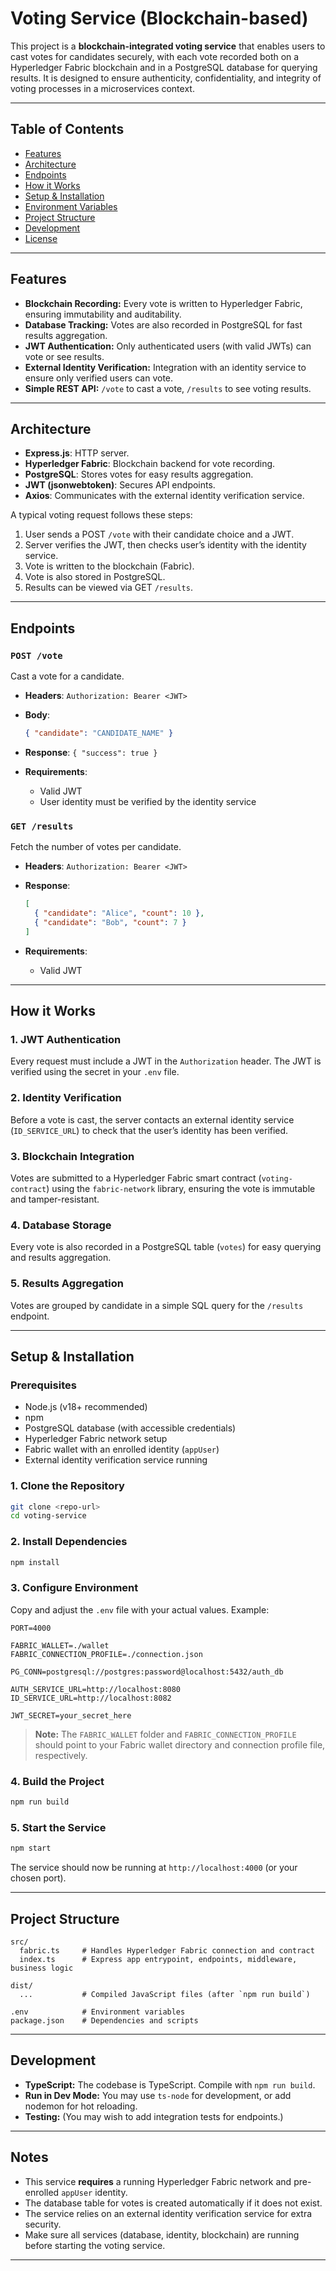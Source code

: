 

# Voting Service (Blockchain-based)

This project is a **blockchain-integrated voting service** that enables users to cast votes for candidates securely, with each vote recorded both on a Hyperledger Fabric blockchain and in a PostgreSQL database for querying results. It is designed to ensure authenticity, confidentiality, and integrity of voting processes in a microservices context.

---

## Table of Contents

* [Features](#features)
* [Architecture](#architecture)
* [Endpoints](#endpoints)
* [How it Works](#how-it-works)
* [Setup & Installation](#setup--installation)
* [Environment Variables](#environment-variables)
* [Project Structure](#project-structure)
* [Development](#development)
* [License](#license)

---

## Features

* **Blockchain Recording:** Every vote is written to Hyperledger Fabric, ensuring immutability and auditability.
* **Database Tracking:** Votes are also recorded in PostgreSQL for fast results aggregation.
* **JWT Authentication:** Only authenticated users (with valid JWTs) can vote or see results.
* **External Identity Verification:** Integration with an identity service to ensure only verified users can vote.
* **Simple REST API:** `/vote` to cast a vote, `/results` to see voting results.

---

## Architecture

* **Express.js**: HTTP server.
* **Hyperledger Fabric**: Blockchain backend for vote recording.
* **PostgreSQL**: Stores votes for easy results aggregation.
* **JWT (jsonwebtoken)**: Secures API endpoints.
* **Axios**: Communicates with the external identity verification service.

A typical voting request follows these steps:

1. User sends a POST `/vote` with their candidate choice and a JWT.
2. Server verifies the JWT, then checks user’s identity with the identity service.
3. Vote is written to the blockchain (Fabric).
4. Vote is also stored in PostgreSQL.
5. Results can be viewed via GET `/results`.

---

## Endpoints

### `POST /vote`

Cast a vote for a candidate.

* **Headers**:
  `Authorization: Bearer <JWT>`
* **Body**:

  ```json
  { "candidate": "CANDIDATE_NAME" }
  ```
* **Response**:
  `{ "success": true }`
* **Requirements**:

  * Valid JWT
  * User identity must be verified by the identity service

### `GET /results`

Fetch the number of votes per candidate.

* **Headers**:
  `Authorization: Bearer <JWT>`
* **Response**:

  ```json
  [
    { "candidate": "Alice", "count": 10 },
    { "candidate": "Bob", "count": 7 }
  ]
  ```
* **Requirements**:

  * Valid JWT

---

## How it Works

### 1. **JWT Authentication**

Every request must include a JWT in the `Authorization` header. The JWT is verified using the secret in your `.env` file.

### 2. **Identity Verification**

Before a vote is cast, the server contacts an external identity service (`ID_SERVICE_URL`) to check that the user’s identity has been verified.

### 3. **Blockchain Integration**

Votes are submitted to a Hyperledger Fabric smart contract (`voting-contract`) using the `fabric-network` library, ensuring the vote is immutable and tamper-resistant.

### 4. **Database Storage**

Every vote is also recorded in a PostgreSQL table (`votes`) for easy querying and results aggregation.

### 5. **Results Aggregation**

Votes are grouped by candidate in a simple SQL query for the `/results` endpoint.

---

## Setup & Installation

### Prerequisites

* Node.js (v18+ recommended)
* npm
* PostgreSQL database (with accessible credentials)
* Hyperledger Fabric network setup
* Fabric wallet with an enrolled identity (`appUser`)
* External identity verification service running

### 1. Clone the Repository

```bash
git clone <repo-url>
cd voting-service
```

### 2. Install Dependencies

```bash
npm install
```

### 3. Configure Environment

Copy and adjust the `.env` file with your actual values. Example:

```env
PORT=4000

FABRIC_WALLET=./wallet
FABRIC_CONNECTION_PROFILE=./connection.json

PG_CONN=postgresql://postgres:password@localhost:5432/auth_db

AUTH_SERVICE_URL=http://localhost:8080
ID_SERVICE_URL=http://localhost:8082

JWT_SECRET=your_secret_here
```

> **Note:** The `FABRIC_WALLET` folder and `FABRIC_CONNECTION_PROFILE` should point to your Fabric wallet directory and connection profile file, respectively.

### 4. Build the Project

```bash
npm run build
```

### 5. Start the Service

```bash
npm start
```

The service should now be running at `http://localhost:4000` (or your chosen port).

---

## Project Structure

```
src/
  fabric.ts     # Handles Hyperledger Fabric connection and contract
  index.ts      # Express app entrypoint, endpoints, middleware, business logic

dist/
  ...           # Compiled JavaScript files (after `npm run build`)

.env            # Environment variables
package.json    # Dependencies and scripts
```

---

## Development

* **TypeScript:** The codebase is TypeScript. Compile with `npm run build`.
* **Run in Dev Mode:** You may use `ts-node` for development, or add nodemon for hot reloading.
* **Testing:** (You may wish to add integration tests for endpoints.)


---

## Notes

* This service **requires** a running Hyperledger Fabric network and pre-enrolled `appUser` identity.
* The database table for votes is created automatically if it does not exist.
* The service relies on an external identity verification service for extra security.
* Make sure all services (database, identity, blockchain) are running before starting the voting service.

---

